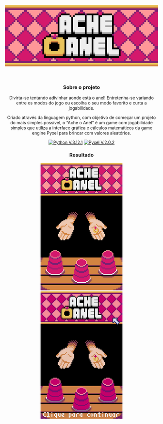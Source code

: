 <div align="center">
<header>
<img src="img/icon.png" type="image/png" alt="Ache O Anel Icon">
</header>



<div>
  <h3>Sobre o projeto</h3>


<p>Divirta-se tentando adivinhar aonde está o anel!
Entretenha-se variando entre os modos do jogo ou escolha o seu modo favorito e curta a jogabilidade.</p>

<p>Criado através da linguagem python, com objetivo de começar um projeto do mais simples possível, o “Ache o Anel” é um game com jogabilidade simples que utiliza a interface gráfica e cálculos matemáticos da game engine Pyxel para brincar com valores aleatórios.</p>

<p>
<a href="https://www.python.org/">
  <img src="https://img.shields.io/badge/Python-3776AB?style=for-the-badge&logo=python&logoColor=white" alt="Python V.3.12.1" ></a>
<a href="https://github.com/kitao/pyxel">
  <img src="https://img.shields.io/badge/Pyxel-v2.0.2-blue?style=for-the-badge&logo=python&logoColor=white" alt="Pyxel V.2.0.2" ></a>
</p>
</div>

<div>
  <h3>Resultado</h3>
  <figure>
    <img src="img/interface.png" type="image/png" alt="Interface do Game">
   <img src="img/Ache O Anel.gif" type="image/gif" alt="Game gif" width=270px>
  </figure>
</div>
</div>
